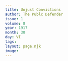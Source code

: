 ```yaml
---
title: Unjust Convictions
author: The Publc Defender
issue: 1
volume: 8
year: 1917
month: 30
day: VI
tags:
layout: page.njk
image:
---
```





